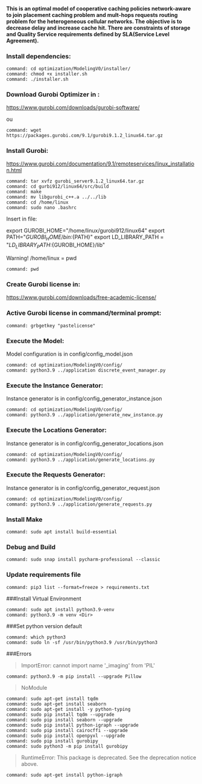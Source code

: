 #### This is an optimal model of cooperative caching policies network-aware to join placement caching problem and mult-hops requests routing problem for the heterogeneous cellular networks. The objective is to decrease delay and increase cache hit. There are constraints of storage and Quality Service requirements defined by SLA(Service Level Agreement).

### Install dependencies:
````shell
command: cd optimization/ModelingV0/installer/
command: chmod +x installer.sh
command: ./installer.sh
````
### Download Gurobi Optimizer in :

https://www.gurobi.com/downloads/gurobi-software/

ou

````shell
command: wget https://packages.gurobi.com/9.1/gurobi9.1.2_linux64.tar.gz
````

### Install  Gurobi:

https://www.gurobi.com/documentation/9.1/remoteservices/linux_installation.html
````shell
command: tar xvfz gurobi_server9.1.2_linux64.tar.gz
command: cd gurbi912/linux64/src/build
command: make
command: mv libgurobi_c++.a ../../lib
command: cd /home/linux
command: sudo nano .bashrc
````
Insert in file:

export GUROBI_HOME="/home/linux/gurobi912/linux64"
export PATH="${GUROBI_HOME}/bin:${PATH}"
export LD_LIBRARY_PATH = "${LD_LIBRARY_PATH}:${GUROBI_HOME}/lib"

Warning! /home/linux = pwd
````shell
command: pwd
````

### Create Gurobi license in:

https://www.gurobi.com/downloads/free-academic-license/

### Active Gurobi license in command/terminal prompt:
````shell
command: grbgetkey "pastelicense"
````

### Execute the Model:
Model configuration is in config/config_model.json
````shell
command: cd optimization/ModelingV0/config/
command: python3.9 ../application discrete_event_manager.py
````

### Execute the Instance Generator:
Instance generator is in config/config_generator_instance.json
````shell
command: cd optimization/ModelingV0/config/
command: python3.9 ../application/generate_new_instance.py
````

### Execute the Locations Generator:
Instance generator is in config/config_generator_locations.json
````shell
command: cd optimization/ModelingV0/config/
command: python3.9 ../application/generate_locations.py
````

### Execute the Requests Generator:
Instance generator is in config/config_generator_request.json
````shell
command: cd optimization/ModelingV0/config/
command: python3.9 ../application/generate_requests.py
````

### Install Make
````shell
command: sudo apt install build-essential
````

### Debug and Build
````shell
command: sudo snap install pycharm-professional --classic
````

### Update requirements file
````shell
command: pip3 list --format=freeze > requirements.txt
````

###Install Virtual Environment
````shell
command: sudo apt install python3.9-venv
command: python3.9 -m venv <Dir>
````

###Set python version default
````shell
command: which python3
command: sudo ln -sf /usr/bin/python3.9 /usr/bin/python3
````

###Errors
>ImportError: cannot import name '_imaging' from 'PIL'
````shell
command: python3.9 -m pip install --upgrade Pillow
````
>NoModule
````shell
command: sudo apt-get install tqdm
command: sudo apt-get install seaborn
command: sudo apt-get install -y python-typing
command: sudo pip install tqdm --upgrade
command: sudo pip install seaborn --upgrade
command: sudo pip install python-igraph --upgrade
command: sudo pip install cairocffi --upgrade
command: sudo pip install openpyxl --upgrade
command: sudo pip install gurobipy 
command: sudo python3 -m pip install gurobipy
````
>RuntimeError: This package is deprecated. See the deprecation notice above.
````shell
command: sudo apt-get install python-igraph
````